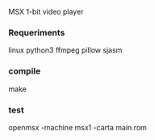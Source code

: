 MSX 1-bit video player

### Requeriments

linux
python3
ffmpeg
pillow
sjasm

### compile

make


### test

openmsx -machine msx1 -carta main.rom
